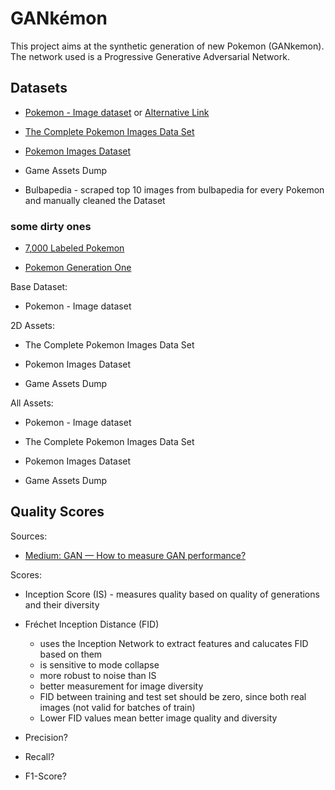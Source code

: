 # GANkémon

This project aims at the synthetic generation of new Pokemon (GANkemon). The network used is a Progressive Generative Adversarial Network.

## Datasets
- [Pokemon - Image dataset](https://huggingface.co/datasets/huggan/pokemon) or [Alternative Link](https://www.kaggle.com/datasets/djilax/pkmn-image-dataset)

- [The Complete Pokemon Images Data Set](https://www.kaggle.com/datasets/arenagrenade/the-complete-pokemon-images-data-set)

- [Pokemon Images Dataset](https://www.kaggle.com/datasets/kvpratama/pokemon-images-dataset)

- Game Assets Dump

- Bulbapedia - scraped top 10 images from bulbapedia for every Pokemon and manually cleaned the Dataset

### some dirty ones

- [7,000 Labeled Pokemon](https://www.kaggle.com/datasets/lantian773030/pokemonclassification)

- [Pokemon Generation One](https://www.kaggle.com/datasets/thedagger/pokemon-generation-one)

Base Dataset:

- Pokemon - Image dataset

2D Assets:

- The Complete Pokemon Images Data Set

- Pokemon Images Dataset

- Game Assets Dump

All Assets: 

- Pokemon - Image dataset

- The Complete Pokemon Images Data Set

- Pokemon Images Dataset

- Game Assets Dump

## Quality Scores

Sources: 

- [Medium: GAN — How to measure GAN performance?](https://jonathan-hui.medium.com/gan-how-to-measure-gan-performance-64b988c47732)

Scores: 

- Inception Score (IS) - measures quality based on quality of generations and their diversity

- Fréchet Inception Distance (FID)
    - uses the Inception Network to extract features and calucates FID based on them
    - is sensitive to mode collapse
    - more robust to noise than IS
    - better measurement for image diversity
    - FID between training and test set should be zero, since both real images (not valid for batches of train)
    - Lower FID values mean better image quality and diversity

- Precision?
- Recall?
- F1-Score?

